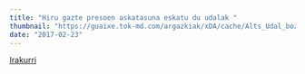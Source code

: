 ```yaml
---
title: "Hiru gazte presoen askatasuna eskatu du udalak "
thumbnail: "https://guaixe.tok-md.com/argazkiak/xDA/cache/Alts_Udal_bozketa_gazteen_mozioa_Perdo_Jimenez_alkate_content.jpg"
date: "2017-02-23"
---
```

[Irakurri](https://guaixe.eus/altsasu/1487860833707-hiru-gazte-presoen-askatasuna-eskatu-du-udalak)
